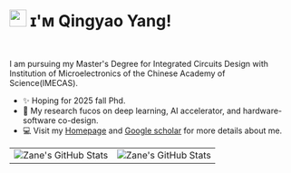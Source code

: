 <!--Header Name-->
# <img src="https://emojis.slackmojis.com/emojis/images/1531849430/4246/blob-sunglasses.gif?1531849430" width="30"/> ɪ'ᴍ Qingyao Yang! 

<br /> 

<!--Start Intro-->               
<p align="left">I am pursuing my Master's Degree for Integrated Circuits Design with Institution of Microelectronics of the Chinese Academy of Science(IMECAS). </p>

- ✨ Hoping for 2025 fall Phd.
- 🌱 My research fucos on deep learning, AI accelerator, and hardware-software co-design.
- 💻 Visit my [Homepage](https://kiran1689.github.io) and [Google scholar](https://scholar.google.com/citations?user=eUAofcwAAAAJ&hl=zh-CN) for more details about me.
<!--End Intro-->


<table align="center" width="100%" height="100%" >
    <tr>
        <td><img style="border: none;" src="https://github-profile-summary-cards.vercel.app/api/cards/stats?username=nicyyyy&theme=graywhite" alt="Zane's GitHub Stats"/></td>
        <td><img style="border: none;" src="https://github-profile-summary-cards.vercel.app/api/cards/productive-time?username=nicyyyy&theme=graywhite&utcOffset=10" alt="Zane's GitHub Stats"/>
    </tr>
 </table>

 <table align="center" width="100%" height="100%" >
    <tr>
         <td><img style="border: none;" src="https://github-profile-summary-cards.vercel.app/api/cards/repos-per-language?username=nicyyyy&theme=graywhite" alt="Zane's GitHub Stats"/></td>
        <td><img style="border: none;" src="https://github-profile-summary-cards.vercel.app/api/cards/most-commit-language?username=nicyyyy&theme=graywhite" alt="Zane's GitHub Stats"/></td>
    </tr>
 </table>

<!---
# Publications

[1] **Q. Yang**, X. Wang, D. Wang, B. Yu, Y. Zhou and S. Qiao, "Compressive Hyperspectral Target Detection With Restricted Distribution Property," in IEEE Transactions on Geoscience and Remote Sensing, vol. 62, pp. 1-15, 2024, Art no. 5517815. **(Q1; IF 7.5)**

[2] J. Shao, **Q. Yang**, C. Luo, R. Li, Y. Zhou and F. Zhang, "Vessel Detection From Nighttime Remote Sensing Imagery Based on Deep Learning," in IEEE Journal of Selected Topics in Applied Earth Observations and Remote Sensing, vol. 14, pp. 12536-12544, 2021. **(Q1; IF 4.7; Cited by 28)**
--->
# 
<!---
nicyyyy/nicyyyy is a ✨ special ✨ repository because its `README.md` (this file) appears on your GitHub profile.
You can click the Preview link to take a look at your changes.
--->
